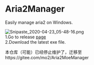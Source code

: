 # Aria2Manager
Easily manage aria2 on Windows.  

![Snipaste_2020-04-23_05-48-16.png](https://images.gitee.com/uploads/images/2020/0423/055035_2c3159e4_5617340.png)  
1.Go to release [page](https://gitee.com/mo2/Aria2MoeManager/releases)  
2.Download the latest exe file.

本仓库（可能）已经停止维护了，迁移至https://gitee.com/mo2/Aria2MoeManager
